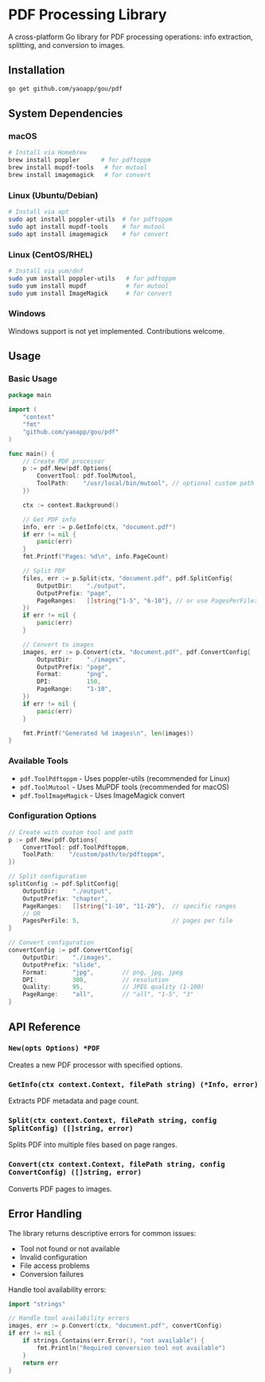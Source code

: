 # PDF Processing Library

A cross-platform Go library for PDF processing operations: info extraction, splitting, and conversion to images.

## Installation

```bash
go get github.com/yaoapp/gou/pdf
```

## System Dependencies

### macOS

```bash
# Install via Homebrew
brew install poppler      # for pdftoppm
brew install mupdf-tools   # for mutool
brew install imagemagick   # for convert
```

### Linux (Ubuntu/Debian)

```bash
# Install via apt
sudo apt install poppler-utils  # for pdftoppm
sudo apt install mupdf-tools    # for mutool
sudo apt install imagemagick    # for convert
```

### Linux (CentOS/RHEL)

```bash
# Install via yum/dnf
sudo yum install poppler-utils   # for pdftoppm
sudo yum install mupdf           # for mutool
sudo yum install ImageMagick     # for convert
```

### Windows

Windows support is not yet implemented. Contributions welcome.

## Usage

### Basic Usage

```go
package main

import (
    "context"
    "fmt"
    "github.com/yaoapp/gou/pdf"
)

func main() {
    // Create PDF processor
    p := pdf.New(pdf.Options{
        ConvertTool: pdf.ToolMutool,
        ToolPath:    "/usr/local/bin/mutool", // optional custom path
    })

    ctx := context.Background()

    // Get PDF info
    info, err := p.GetInfo(ctx, "document.pdf")
    if err != nil {
        panic(err)
    }
    fmt.Printf("Pages: %d\n", info.PageCount)

    // Split PDF
    files, err := p.Split(ctx, "document.pdf", pdf.SplitConfig{
        OutputDir:    "./output",
        OutputPrefix: "page",
        PageRanges:   []string{"1-5", "6-10"}, // or use PagesPerFile: 5
    })
    if err != nil {
        panic(err)
    }

    // Convert to images
    images, err := p.Convert(ctx, "document.pdf", pdf.ConvertConfig{
        OutputDir:    "./images",
        OutputPrefix: "page",
        Format:       "png",
        DPI:          150,
        PageRange:    "1-10",
    })
    if err != nil {
        panic(err)
    }

    fmt.Printf("Generated %d images\n", len(images))
}
```

### Available Tools

- `pdf.ToolPdftoppm` - Uses poppler-utils (recommended for Linux)
- `pdf.ToolMutool` - Uses MuPDF tools (recommended for macOS)
- `pdf.ToolImageMagick` - Uses ImageMagick convert

### Configuration Options

```go
// Create with custom tool and path
p := pdf.New(pdf.Options{
    ConvertTool: pdf.ToolPdftoppm,
    ToolPath:    "/custom/path/to/pdftoppm",
})

// Split configuration
splitConfig := pdf.SplitConfig{
    OutputDir:    "./output",
    OutputPrefix: "chapter",
    PageRanges:   []string{"1-10", "11-20"},  // specific ranges
    // OR
    PagesPerFile: 5,                          // pages per file
}

// Convert configuration
convertConfig := pdf.ConvertConfig{
    OutputDir:    "./images",
    OutputPrefix: "slide",
    Format:       "jpg",        // png, jpg, jpeg
    DPI:          300,          // resolution
    Quality:      95,           // JPEG quality (1-100)
    PageRange:    "all",        // "all", "1-5", "3"
}
```

## API Reference

### `New(opts Options) *PDF`

Creates a new PDF processor with specified options.

### `GetInfo(ctx context.Context, filePath string) (*Info, error)`

Extracts PDF metadata and page count.

### `Split(ctx context.Context, filePath string, config SplitConfig) ([]string, error)`

Splits PDF into multiple files based on page ranges.

### `Convert(ctx context.Context, filePath string, config ConvertConfig) ([]string, error)`

Converts PDF pages to images.

## Error Handling

The library returns descriptive errors for common issues:

- Tool not found or not available
- Invalid configuration
- File access problems
- Conversion failures

Handle tool availability errors:

```go
import "strings"

// Handle tool availability errors
images, err := p.Convert(ctx, "document.pdf", convertConfig)
if err != nil {
    if strings.Contains(err.Error(), "not available") {
        fmt.Println("Required conversion tool not available")
    }
    return err
}
```
